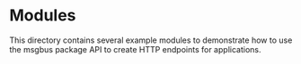 # Modules

This directory contains several example modules to demonstrate how to use the
msgbus package API to create HTTP endpoints for applications.
